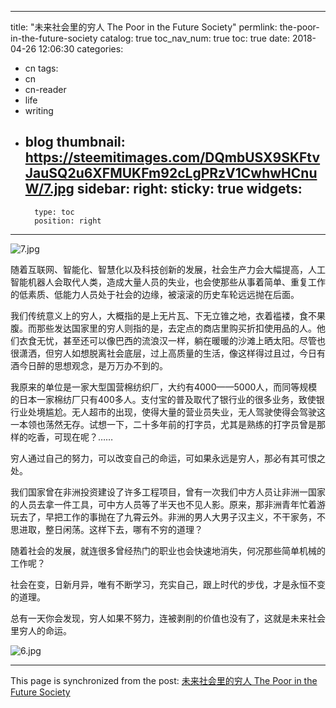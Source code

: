 
---
title: "未来社会里的穷人 The Poor in the Future Society"
permlink: the-poor-in-the-future-society
catalog: true
toc_nav_num: true
toc: true
date: 2018-04-26 12:06:30
categories:
- cn
tags:
- cn
- cn-reader
- life
- writing
- blog
thumbnail: https://steemitimages.com/DQmbUSX9SKFtvJauSQ2u6XFMUKFm92cLgPRzV1CwhwHCnuW/7.jpg
sidebar:
    right:
        sticky: true
widgets:
    -
        type: toc
        position: right
---


![7.jpg](https://steemitimages.com/DQmbUSX9SKFtvJauSQ2u6XFMUKFm92cLgPRzV1CwhwHCnuW/7.jpg)


随着互联网、智能化、智慧化以及科技创新的发展，社会生产力会大幅提高，人工智能机器人会取代人类，造成大量人员的失业，也会使那些从事着简单、重复工作的低素质、低能力人员处于社会的边缘，被滚滚的历史车轮远远抛在后面。

我们传统意义上的穷人，大概指的是上无片瓦、下无立锥之地，衣着褴褛，食不果腹。而那些发达国家里的穷人则指的是，去定点的商店里购买折扣使用品的人。他们衣食无忧，甚至还可以像巴西的流浪汉一样，躺在暖暖的沙滩上晒太阳。尽管也很潇洒，但穷人如想脱离社会底层，过上高质量的生活，像这样得过且过，今日有酒今日醉的思想观念，是万万办不到的。

我原来的单位是一家大型国营棉纺织厂，大约有4000——5000人，而同等规模的日本一家棉纺厂只有400多人。支付宝的普及取代了银行业的很多业务，致使银行业处境尴尬。无人超市的出现，使得大量的营业员失业，无人驾驶使得会驾驶这一本领也荡然无存。试想一下，二十多年前的打字员，尤其是熟练的打字员曾是那样的吃香，可现在呢？……

穷人通过自己的努力，可以改变自己的命运，可如果永远是穷人，那必有其可恨之处。

我们国家曾在非洲投资建设了许多工程项目，曾有一次我们中方人员让非洲一国家的人员去拿一件工具，可中方人员等了半天也不见人影。原来，那非洲青年忙着游玩去了，早把工作的事抛在了九霄云外。非洲的男人大男子汉主义，不干家务，不思进取，整日闲荡。这样下去，哪有不穷的道理？

随着社会的发展，就连很多曾经热门的职业也会快速地消失，何况那些简单机械的工作呢？

社会在变，日新月异，唯有不断学习，充实自己，跟上时代的步伐，才是永恒不变的道理。

总有一天你会发现，穷人如果不努力，连被剥削的价值也没有了，这就是未来社会里穷人的命运。

![6.jpg](https://steemitimages.com/DQmaHajah8T4fxFAxBkHFvppimed6qRyDHtPcYxbhNrT5VH/6.jpg)

- - -

This page is synchronized from the post: [未来社会里的穷人 The Poor in the Future Society](https://steemit.com/@bring/the-poor-in-the-future-society)
